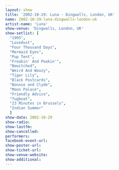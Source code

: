 ```yaml
---
layout: show
title: '2002-10-29: Luna - Dingwalls, London, UK'
name: 2002-10-29-luna-dingwalls-london-uk
artist-name: 'Luna'
show-venue: 'Dingwalls, London, UK'
show-setlist: [
  "1995",
  "Lovedust",
  "Four Thousand Days",
  "Mermaid Eyes",
  "Pup Tent",
  "Freakin' And Peakin'",
  "Bewitched",
  "Weird And Woozy",
  "Tiger Lily",
  "Black Postcards",
  "Bonnie and Clyde",
  "Moon Palace",
  "Friendly Advice",
  "Tugboat",
  "23 Minutes in Brussels",
  "Indian Summer"
  ]
show-date: 2002-10-29
show-radio: 
show-lastfm: 
show-cancelled: 
performers: 
facebook-event-url: 
show-poster-url: 
show-ticket-url: 
show-venue-website: 
show-additional: 
---
```


